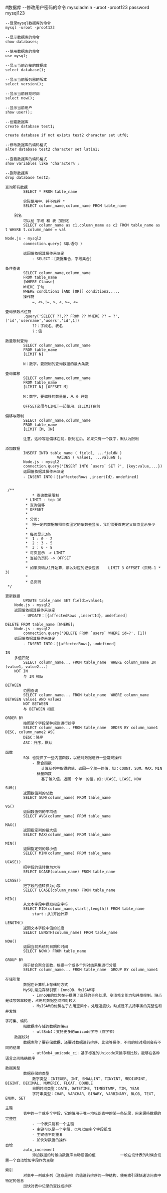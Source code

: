 #数据库
    --修改用户密码的命令
    mysqladmin -uroot -proot123 password mysql123

    --登录mysql数据库的命令
    mysql -uroot -proot123

    --显示数据库的命令
    show databases;

    --使用数据库的命令
    use mysql;

    --显示当前连接的数据库
    select database();

    --显示当前服务器的版本
    select version();

    --显示当前日期时间
    select now();

    --显示当前用户
    show user();

    --创建数据库
    create database test1;

    create database if not exists test2 character set utf8;

    --修改数据库的编码格式
    alter database test2 character set latin1;

    --查看数据库的编码格式
    show variables like 'character%';

    --删除数据库
    drop database test2;

    查询所有数据
    		SELECT * FROM table_name

    		实际使用中，并不推荐 *
    		SELECT column_name,column_name FROM table_name

    	别名
    		可以给 字段 和 表 加别名
    		SELECT column_name as c1,column_name as c2 FROM table_name as t WHERE t.column_name = val

    Node.js - mysql2
    		connection.query( SQL语句 )

    		返回值依据其操作来决定
    			- SELECT：[数据集合，字段集合]

    条件查询
    		SELECT column_name,column_name
    		FROM table_name
    		[WHERE Clause]
    	    WHERE 子句
    		WHERE condition1 [AND [OR]] condition2.....
    		操作符
    			=、<>,!=、>、<、>=、<=

    查询参数占位符
        	.query('SELECT ??,?? FROM ?? WHERE ?? = ?', ['id','username','users','id',1])
        		??：字段名、表名
        		?：值

    数量限制查询
    		SELECT column_name,column_name
    		FROM table_name
    		[LIMIT N]

    		N：数字，要限制的查询数据的最大条数

    查询偏移
    		SELECT column_name,column_name
    		FROM table_name
    		[LIMIT N] [OFFSET M]

    		M：数字，要偏移的数量值，从 0 开始

    		OFFSET必须与LIMIT一起使用，且LIMIT在前

    偏移与限制
    		SELECT column_name,column_name
    		FROM table_name
    		[LIMIT [M, ]N]

    		注意，这种写法偏移在前，限制在后，如果只有一个数字，默认为限制

    添加数据
    		INSERT INTO table_name ( field1, ...fieldN )
                           VALUES ( value1, ...valueN );
    	    Node.js - mysql2
    		connection.query('INSERT INTO `users` SET ?', {key:value,...})
    	    返回值依据其操作来决定
    		- INSERT INTO：[{affectedRows ,insertId}，undefined]


     /**
                * 查询数量限制
             * LIMIT - top 10
             * 查询偏移
             * OFFSET
             *
             * 分页:
             *  把一定的数据按照每页固定的条数去显示，我们需要首先定义每页显示多少
             *
             * 每页显示3条
             *  1 : 0 - 2
             *  2 : 3 - 5
             *  3 : 6 - 8
             * 每页显示 -> LIMIT
             * 当前的页码 -> OFFSET
             *
             * 如果页码从1开始算，那么对应的记录应该    LIMIT 3 OFFSET (页码-1 * 3)
             *
             * 总页码
     */

    更新数据
    		UPDATE table_name SET field1=value1;
    	Node.js - mysql2
    	返回值依据其操作来决定
    		- UPDATE：[{affectedRows ,insertId}，undefined]

    DELETE FROM table_name [WHERE];
    	Node.js - mysql2
    		connection.query('DELETE FROM `users` WHERE id=?', [1])
    	返回值依据其操作来决定
    		- INSERT INTO：[{affectedRows}，undefined]

    IN
    	多值匹配
    		SELECT column_name... FROM table_name  WHERE column_name IN (value1, value2...)
    	NOT IN
    		与 IN 相反

    BETWEEN
    		范围查询
    		SELECT column_name... FROM table_name  WHERE column_name BETWEEN value1 AND value2
    	    NOT BETWEEN
    		与 BETWEEN 相反

    ORDER BY
    		按照某个字段某种规则进行排序
    		SELECT column_name... FROM table_name  ORDER BY column_name1 DESC, column_name2 ASC
    		DESC：降序
    		ASC：升序，默认

    函数
    		SQL 也提供了一些内置函数，以便对数据进行一些常规操作
    			- 聚合函数
    				计算从列中取得的值，返回一个单一的值，如：COUNT、SUM、MAX、MIN
    			- 标量函数
    				基于输入值，返回一个单一的值，如：UCASE、LCASE、NOW

    SUM()
    		返回数值列的总数
    		SELECT SUM(column_name) FROM table_name

    VG()
    		返回数值列的平均值
    		SELECT AVG(column_name) FROM table_name

    MAX()
    		返回指定列的最大值
    		SELECT MAX(column_name) FROM table_name

    MIN()
    		返回指定列的最小值
    		SELECT MIN(column_name) FROM table_name

    UCASE()
    		把字段的值转换为大写
    		SELECT UCASE(column_name) FROM table_name

    LCASE()
    		把字段的值转换为小写
    		SELECT LCASE(column_name) FROM table_name

    MID()
    		从文本字段中提取指定字符
    		SELECT MID(column_name,start[,length]) FROM table_name
    			start：从1开始计算

    LENGTH()
    		返回文本字段中值的长度
    		SELECT LENGTH(column_name) FROM table_name

    NOW()
    		返回当前系统的日期和时间
    		SELECT NOW() FROM table_name

    GROUP BY
    		用于结合聚合函数，根据一个或多个列对结果集进行分组
    		SELECT column_name... FROM table_name  GROUP BY column_name1

    存储引擎
    		数据在计算机上存储的方式
    		MySQL常见存储引擎：InnoDB、MyISAM等
    			- InnoDB的优势在于提供了良好的事务处理、崩溃修复能力和并发控制。缺点是读写效率较差，占用的数据空间相对较大
    			- MyISAM的优势在于占用空间小，处理速度快。缺点是不支持事务的完整性和并发性

    字符集、编码
    		指数据库存储的数据的编码
    			- utf8mb4：支持更多的unicode字符（四字节）
    	数据校对
    		数据库除了要存储数据，还要对数据进行排序，比较等操作，不同的校对规则会有不同的结果
    			- utf8mb4_unicode_ci：基于标准的Unicode来排序和比较，能够在各种语言之间精确排序

    数据类型
    		数据存储的类型
    			数字类型：INTEGER, INT, SMALLINT, TINYINT, MEDIUMINT, BIGINT, DECIMAL, NUMERIC, FLOAT, DOUBLE
    			日期时间类型：DATE, DATETIME, TIMESTAMP, TIM, YEAR
    			字符串类型：CHAR, VARCHAR, BINARY, VARBINARY, BLOB, TEXT, ENUM, SET

    主键
    		表中的一个或多个字段，它的值用于唯一地标识表中的某一条记录，用来保持数据的完整性
    			- 一个表只能有一个主键
    			- 主键可以是一个字段，也可以由多个字段组成
    			- 主键值不能重复
    			- 加快对数据的操作
    自增
    		auto_increment
    			添加数据的时候由数据库自动设置的值			一般在设计表的时候会设置一个自动增加字段作为主键

    索引
    		对表中一列或多列（注意是列）的值进行排序的一种结构，使用索引课快速访问表中特定的信息
    		加快对表中记录的查找或排序
